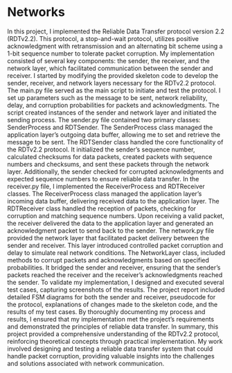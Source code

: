 # Networks
In this project, I implemented the Reliable Data Transfer protocol version 2.2 (RDTv2.2). This protocol, a stop-and-wait protocol, utilizes positive acknowledgment with retransmission and an alternating bit scheme using a 1-bit sequence number to tolerate packet corruption. My implementation consisted of several key components: the sender, the receiver, and the network layer, which facilitated communication between the sender and receiver.
I started by modifying the provided skeleton code to develop the sender, receiver, and network layers necessary for the RDTv2.2 protocol. The main.py file served as the main script to initiate and test the protocol. I set up parameters such as the message to be sent, network reliability, delay, and corruption probabilities for packets and acknowledgments. The script created instances of the sender and network layer and initiated the sending process.
The sender.py file contained two primary classes: SenderProcess and RDTSender. The SenderProcess class managed the application layer’s outgoing data buffer, allowing me to set and retrieve the message to be sent. The RDTSender class handled the core functionality of the RDTv2.2 protocol. It initialized the sender’s sequence number, calculated checksums for data packets, created packets with sequence numbers and checksums, and sent these packets through the network layer. Additionally, the sender checked for corrupted acknowledgments and expected sequence numbers to ensure reliable data transfer.
In the receiver.py file, I implemented the ReceiverProcess and RDTReceiver classes. The ReceiverProcess class managed the application layer’s incoming data buffer, delivering received data to the application layer. The RDTReceiver class handled the reception of packets, checking for corruption and matching sequence numbers. Upon receiving a valid packet, the receiver delivered the data to the application layer and generated an acknowledgment packet to send back to the sender.
The network.py file provided the network layer that facilitated packet delivery between the sender and receiver. This layer introduced controlled packet corruption and delay to simulate real network conditions. The NetworkLayer class, included methods to corrupt packets and acknowledgments based on specified probabilities. It bridged the sender and receiver, ensuring that the sender’s packets reached the receiver and the receiver’s acknowledgments reached the sender.
To validate my implementation, I designed and executed several test cases, capturing screenshots of the results. The project report included detailed FSM diagrams for both the sender and receiver, pseudocode for the protocol, explanations of changes made to the skeleton code, and the results of my test cases. By thoroughly documenting my process and results, I ensured that my implementation met the project’s requirements and demonstrated the principles of reliable data transfer.
In summary, this project provided a comprehensive understanding of the RDTv2.2 protocol, reinforcing theoretical concepts through practical implementation. My work involved designing and testing a reliable data transfer system that could handle packet corruption, providing valuable insights into the challenges and solutions associated with network communication.
